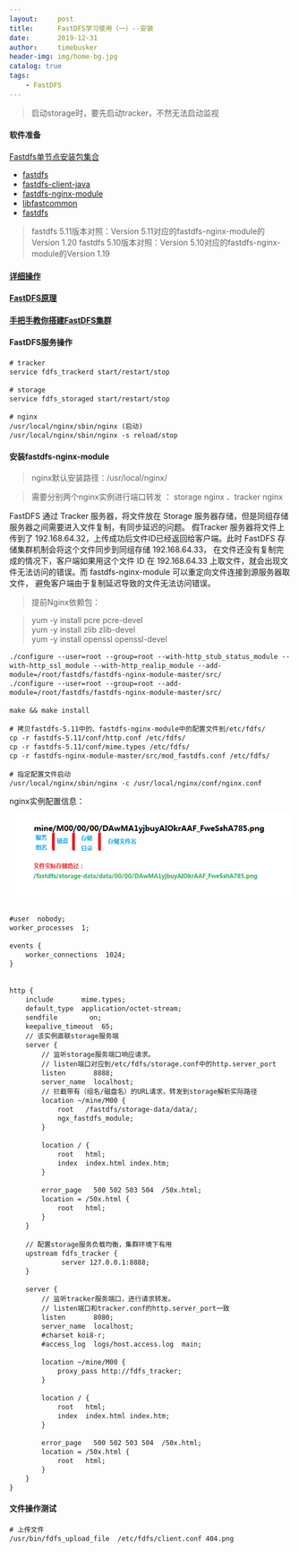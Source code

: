 ```yaml
---
layout:     post
title:      FastDFS学习使用（一）--安装
date:       2019-12-31
author:     timebusker
header-img: img/home-bg.jpg
catalog: true
tags:
    - FastDFS
---  
```


> 启动storage时，要先启动tracker，不然无法启动监视

#### 软件准备

[Fastdfs单节点安装包集合](https://github.com/timebusker/timebusker.github.io/blob/master/_posts/fastdfs/Fastdfs%E5%8D%95%E8%8A%82%E7%82%B9%E5%AE%89%E8%A3%85%E5%8C%85%E9%9B%86%E5%90%88.zip)

- [fastdfs](https://github.com/happyfish100/fastdfs/)
- [fastdfs-client-java](https://github.com/happyfish100/fastdfs-client-java)
- [fastdfs-nginx-module](https://github.com/happyfish100/fastdfs-nginx-module/)
- [libfastcommon](https://github.com/happyfish100/libfastcommon/)
- [fastdfs](https://github.com/happyfish100/fastdfs/)

> fastdfs 5.11版本对照：Version 5.11对应的fastdfs-nginx-module的Version 1.20 
> fastdfs  5.10版本对照：Version 5.10对应的fastdfs-nginx-module的Version 1.19


#### [详细操作](https://www.jianshu.com/p/4c99eab7aa7c)

#### [FastDFS原理](https://blog.csdn.net/yxflovegs2012/article/category/6604822)

#### [手把手教你搭建FastDFS集群](https://blog.csdn.net/u012453843/article/category/6930332)

#### FastDFS服务操作

```
# tracker
service fdfs_trackerd start/restart/stop 

# storage
service fdfs_storaged start/restart/stop 

# nginx
/usr/local/nginx/sbin/nginx (启动)
/usr/local/nginx/sbin/nginx -s reload/stop 
```

#### 安装fastdfs-nginx-module

> nginx默认安装路径：/usr/local/nginx/

> 需要分别两个nginx实例进行端口转发 ： storage nginx 、tracker nginx

FastDFS 通过 Tracker 服务器，将文件放在 Storage 服务器存储，但是同组存储服务器之间需要进入文件复制，有同步延迟的问题。
假Tracker 服务器将文件上传到了 192.168.64.32，上传成功后文件ID已经返回给客户端。此时 FastDFS 存储集群机制会将这个文件同步到同组存储 192.168.64.33，
在文件还没有复制完成的情况下，客户端如果用这个文件 ID 在 192.168.64.33 上取文件，就会出现文件无法访问的错误。而 fastdfs-nginx-module 可以重定向文件连接到源服务器取文件，
避免客户端由于复制延迟导致的文件无法访问错误。

> 提前Nginx依赖包：

> yum -y install pcre pcre-devel     
> yum -y install zlib zlib-devel    
> yum -y install openssl openssl-devel     

```
./configure --user=root --group=root --with-http_stub_status_module --with-http_ssl_module --with-http_realip_module --add-module=/root/fastdfs/fastdfs-nginx-module-master/src/
./configure --user=root --group=root --add-module=/root/fastdfs/fastdfs-nginx-module-master/src/

make && make install

# 拷贝fastdfs-5.11中的、fastdfs-nginx-module中的配置文件到/etc/fdfs/
cp -r fastdfs-5.11/conf/http.conf /etc/fdfs/
cp -r fastdfs-5.11/conf/mime.types /etc/fdfs/
cp -r fastdfs-nginx-module-master/src/mod_fastdfs.conf /etc/fdfs/

# 指定配置文件启动
/usr/local/nginx/sbin/nginx -c /usr/local/nginx/conf/nginx.conf
```

nginx实例配置信息：

![image](img/older/fastdfs/村目录结构图.png)   

```

#user  nobody;
worker_processes  1;

events {
    worker_connections  1024;
}


http {
    include       mime.types;
    default_type  application/octet-stream;
    sendfile        on;
    keepalive_timeout  65;
	// 该实例直联storage服务端
    server {
	    // 监听storage服务端口响应请求。
	    // listen端口对应到/etc/fdfs/storage.conf中的http.server_port
        listen       8888;
        server_name  localhost;
		// 拦截带有（组名/磁盘名）的URL请求，转发到storage解析实际路径
        location ~/mine/M00 {
            root   /fastdfs/storage-data/data/;
            ngx_fastdfs_module;
        }

        location / {
            root   html;
            index  index.html index.htm;
        }
		
        error_page   500 502 503 504  /50x.html;
        location = /50x.html {
            root   html;
        }
    }

    // 配置storage服务负载均衡，集群环境下有用
    upstream fdfs_tracker {
             server 127.0.0.1:8888;
    }
	
    server {
	    // 监听tracker服务端口，进行请求转发。
		// listen端口和tracker.conf的http.server_port一致
        listen       8080;
        server_name  localhost;
        #charset koi8-r;
        #access_log  logs/host.access.log  main;

        location ~/mine/M00 {
            proxy_pass http://fdfs_tracker;
        }

        location / {
            root   html;
            index  index.html index.htm;
        }
		
        error_page   500 502 503 504  /50x.html;
        location = /50x.html {
            root   html;
        }
    }
}

```

#### 文件操作测试

```
# 上传文件
/usr/bin/fdfs_upload_file  /etc/fdfs/client.conf 404.png 

```